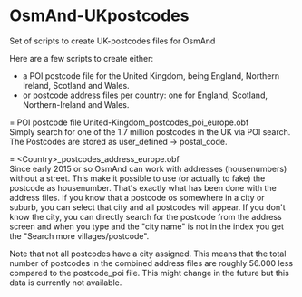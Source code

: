 # OsmAnd-UKpostcodes
Set of scripts to create UK-postcodes files for OsmAnd

Here are a few scripts to create either:
- a POI postcode file for the United Kingdom, being England, Northern Ireland, Scotland and Wales.
- or postcode address files per country: one for England, Scotland, Northern-Ireland and Wales.
 
= POI postcode file United-Kingdom_postcodes_poi_europe.obf<br>
Simply search for one of the 1.7 million postcodes in the UK via POI search.
The Postcodes are stored as user_defined -> postal_code.

= \<Country\>_postcodes_address_europe.obf<br>
Since early 2015 or so OsmAnd can work with addresses (housenumbers) without a street. This make it possible to use (or actually to fake) the postcode as housenumber. That's exactly what has been done with the address files.
If you know that a postcode os somewhere in a city or suburb, you can select that city and all postcodes will appear. If you don't know the city, you can directly search for the postcode from the address screen and when you type and the "city name" is not in the index you get the "Search more villages/postcode".

Note that not all postcodes have a city assigned. This means that the total number of postcodes in the combined address files are roughly 56.000 less compared to the postcode_poi file. This might change in the future but this data is currently not available.
